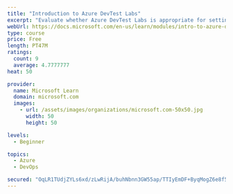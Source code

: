```yaml
---
title: "Introduction to Azure DevTest Labs"
excerpt: "Evaluate whether Azure DevTest Labs is appropriate for setting up virtual machine environments for your team."
webUrl: https://docs.microsoft.com/en-us/learn/modules/intro-to-azure-devtest-labs/
type: course
price: Free
length: PT47M
ratings:
  count: 9
  average: 4.7777777
heat: 50

provider:
  name: Microsoft Learn
  domain: microsoft.com
  images:
    - url: /assets/images/organizations/microsoft.com-50x50.jpg
      width: 50
      height: 50

levels:
  - Beginner

topics:
  - Azure
  - DevOps

secured: "OqLR1TUdjZYLs6xd/zLwRijA/buhNbnn3GW55ap/TTIyEmDF+ByqMogZ6e8f59CdnCqowtYnLCY6dLD9UaagBu1pIyDmj3/XsTL15Jb5WZIlC5ju/VPqrJMoTq1DKbVg0j69QVViUyFLgT/ITbzBpQD9i0C7Va/4+/06SDpMI+SW1jm+7B8iEJ+1Jzrb1AZcN5v1bncna89DHyfwadA1qV2UlzRsh9qB77YICIiLg8mUXEyyg0zV5OavrUEp7p5Ix8GDt/Y/3E6swxduYrDHwo7BIPN0FEgUCzJPH92IcWjHz/ieABpKIAYfjpN+VxKk3rY1wAooCNsJaT8EJJ4f5sWJfKjJqUQlLYSxeA+aHhjtRCJVC1A/5h+dc/9DQiamLFBpIOidK5BTQBEzbJXyHONs9+csjGh8Rw3BDzhsKvg=;j9PlHcm/7PuObs1qEHTTyg=="
---
```


